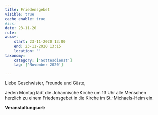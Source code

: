 ```yaml
---
title: Friedensgebet
visible: true
cache_enable: true
#ics: 
date: 23-11-20
rule: 
event:
	start: 23-11-2020 13:00
	end: 23-11-2020 13:15
	location: ''
taxonomy:
	category: ['Gottesdienst']
	tag: ['November 2020']

---
```

Liebe Geschwister, Freunde und Gäste,

Jeden Montag lädt die Johannische Kirche um 13 Uhr alle Menschen herzlich zu einem Friedensgebet in die Kirche im St.-Michaels-Heim ein.



**Veranstaltungsort:** 

